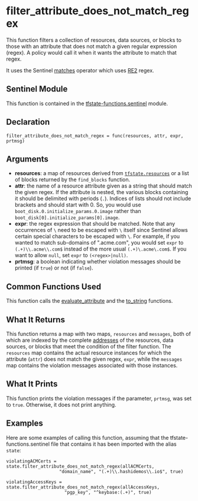 # filter_attribute_does_not_match_regex
This function filters a collection of resources, data sources, or blocks to those with an attribute that does not match a given regular expression (regex). A policy would call it when it wants the attribute to match that regex.

It uses the Sentinel [matches](https://docs.hashicorp.com/sentinel/language/spec/#matches-operator) operator which uses [RE2](https://github.com/google/re2/wiki/Syntax) regex.

## Sentinel Module
This function is contained in the [tfstate-functions.sentinel](../tfstate-functions.sentinel) module.

## Declaration
`filter_attribute_does_not_match_regex = func(resources, attr, expr, prtmsg)`

## Arguments
* **resources**: a map of resources derived from [`tfstate.resources`](https://www.terraform.io/docs/cloud/sentinel/import/tfstate-v2.html#the-resources-collection) or a list of blocks returned by the `find_blocks` function.
* **attr**: the name of a resource attribute given as a string that should match the given regex. If the attribute is nested, the various blocks containing it should be delimited with periods (`.`). Indices of lists should not include brackets and should start with 0. So, you would use `boot_disk.0.initialize_params.0.image` rather than `boot_disk[0].initialize_params[0].image`.
* **expr**: the regex expression that should be matched. Note that any occurrences of `\` need to be escaped with `\` itself since Sentinel allows certain special characters to be escaped with `\`. For example, if you wanted to match sub-domains of ".acme.com", you would set `expr` to `(.+)\\.acme\\.com$` instead of the more usual `(.+)\.acme\.com$`. If you want to allow `null`, set `expr` to `(<regex>|null)`.
* **prtmsg**: a boolean indicating whether violation messages should be printed (if `true`) or not (if `false`).

## Common Functions Used
This function calls the [evaluate_attribute](./evaluate_attribute.md) and the [to_string](./to_string.md) functions.

## What It Returns
This function returns a map with two maps, `resources` and `messages`, both of which are indexed by the complete [addresses](https://www.terraform.io/docs/internals/resource-addressing.html) of the resources, data sources, or blocks that meet the condition of the filter function. The `resources` map contains the actual resource instances for which the attribute (`attr`) does not match the given regex, `expr`, while the `messages` map contains the violation messages associated with those instances.

## What It Prints
This function prints the violation messages if the parameter, `prtmsg`, was set to `true`. Otherwise, it does not print anything.

## Examples
Here are some examples of calling this function, assuming that the tfstate-functions.sentinel file that contains it has been imported with the alias `state`:
```
violatingACMCerts = state.filter_attribute_does_not_match_regex(allACMCerts,
                    "domain_name", "(.+)\\.hashidemos\\.io$", true)

violatingAccessKeys = state.filter_attribute_does_not_match_regex(allAccessKeys,
                      "pgp_key", "^keybase:(.+)", true)
```
